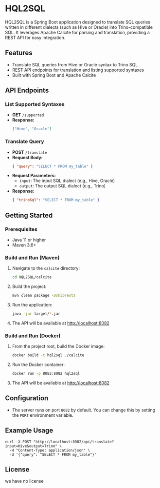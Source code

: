 # HQL2SQL

HQL2SQL is a Spring Boot application designed to translate SQL queries written in different dialects (such as Hive or Oracle) into Trino-compatible SQL. It leverages Apache Calcite for parsing and translation, providing a REST API for easy integration.

## Features
- Translate SQL queries from Hive or Oracle syntax to Trino SQL
- REST API endpoints for translation and listing supported syntaxes
- Built with Spring Boot and Apache Calcite

## API Endpoints

### List Supported Syntaxes
- **GET** `/supported`
- **Response:**
  ```json
  ["Hive", "Oracle"]
  ```

### Translate Query
- **POST** `/translate`
- **Request Body:**
  ```json
  { "query": "SELECT * FROM my_table" }
  ```
- **Request Parameters:**
  - `input`: The input SQL dialect (e.g., Hive, Oracle)
  - `output`: The output SQL dialect (e.g., Trino)
- **Response:**
  ```json
  { "trinoSql": "SELECT * FROM my_table" }
  ```

## Getting Started

### Prerequisites
- Java 11 or higher
- Maven 3.6+

### Build and Run (Maven)
1. Navigate to the `calcite` directory:
   ```sh
   cd HQL2SQL/calcite
   ```
2. Build the project:
   ```sh
   mvn clean package -DskipTests
   ```
3. Run the application:
   ```sh
   java -jar target/*.jar
   ```
4. The API will be available at [http://localhost:8082](http://localhost:8082)

### Build and Run (Docker)
1. From the project root, build the Docker image:
   ```sh
   docker build -t hql2sql ./calcite
   ```
2. Run the Docker container:
   ```sh
   docker run -p 8082:8082 hql2sql
   ```
3. The API will be available at [http://localhost:8082](http://localhost:8082)

## Configuration
- The server runs on port `8082` by default. You can change this by setting the `PORT` environment variable.

## Example Usage
```
curl -X POST "http://localhost:8082/api/translate?input=Hive&output=Trino" \
  -H "Content-Type: application/json" \
  -d '{"query": "SELECT * FROM my_table"}'
```

## License
we have no license

